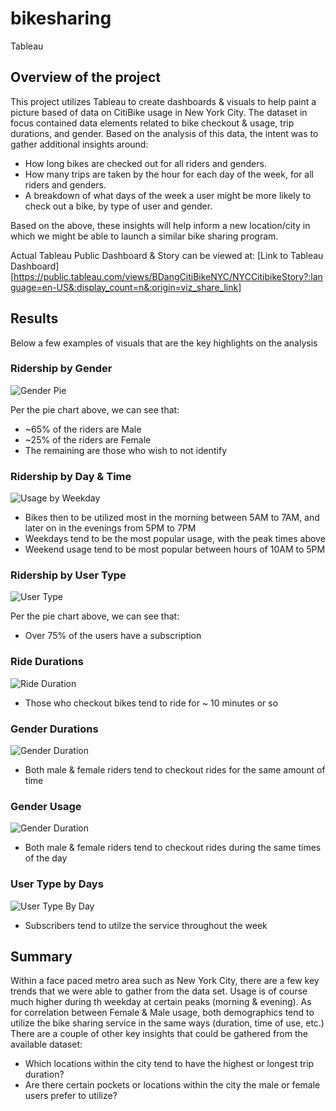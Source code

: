 # bikesharing
Tableau

## Overview of the project

This project utilizes Tableau to create dashboards & visuals to help paint a picture based of data on CitiBike usage in New York City. The dataset in focus contained data elements related to bike checkout & usage, trip durations, and gender. Based on the analysis of this data, the intent was to gather additional insights around: 

- How long bikes are checked out for all riders and genders.
- How many trips are taken by the hour for each day of the week, for all riders and genders.
- A breakdown of what days of the week a user might be more likely to check out a bike, by type of user and gender.

Based on the above, these insights will help inform a new location/city in which we might be able to launch a similar bike sharing program.

Actual Tableau Public Dashboard & Story can be viewed at: [Link to Tableau Dashboard][https://public.tableau.com/views/BDangCitiBikeNYC/NYCCitibikeStory?:language=en-US&:display_count=n&:origin=viz_share_link]

## Results

Below a few examples of visuals that are the key highlights on the analysis

### Ridership by Gender
![Gender Pie](https://github.com/bdang303/bikesharing/blob/main/Resources/GenderBreakdown.png)

Per the pie chart above, we can see that: 
- ~65% of the riders are Male
- ~25% of the riders are Female
- The remaining are those who wish to not identify

### Ridership by Day & Time
![Usage by Weekday](https://github.com/bdang303/bikesharing/blob/main/Resources/Usage%20Time.png)

- Bikes then to be utilized most in the morning between 5AM to 7AM, and later on in the evenings from 5PM to 7PM
- Weekdays tend to be the most popular usage, with the peak times above
- Weekend usage tend to be most popular between hours of 10AM to 5PM 

### Ridership by User Type
![User Type](https://github.com/bdang303/bikesharing/blob/main/Resources/CustType.png)

Per the pie chart above, we can see that: 
- Over 75% of the users have a subscription

### Ride Durations
![Ride Duration](https://github.com/bdang303/bikesharing/blob/main/Resources/Checkouttimes.png)

- Those who checkout bikes tend to ride for ~ 10 minutes or so

### Gender Durations
![Gender Duration](https://github.com/bdang303/bikesharing/blob/main/Resources/GenderDuration.png)

- Both male & female riders tend to checkout rides for the same amount of time

### Gender Usage
![Gender Duration](https://github.com/bdang303/bikesharing/blob/main/Resources/GenderDays.png)

- Both male & female riders tend to checkout rides during the same times of the day

### User Type by Days
![User Type By Day](https://github.com/bdang303/bikesharing/blob/main/Resources/UserTypes.png)

- Subscribers tend to utilze the service throughout the week

## Summary

Within a face paced metro area such as New York City, there are a few key trends that we were able to gather from the data set. Usage is of course much higher during th weekday at certain peaks (morning & evening). As for correlation between Female & Male usage, both demographics tend to utilize the bike sharing service in the same ways (duration, time of use, etc.) There are a couple of other key insights that could be gathered from the available dataset: 

- Which locations within the city tend to have the highest or longest trip duration?
- Are there certain pockets or locations within the city the male or female users prefer to utilize?
